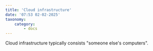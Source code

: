 ```yaml
---
title: 'Cloud infrastructure'
date: '07:53 02-02-2025'
taxonomy:
    category:
        - docs
---
```


Cloud infrastructure typically consists "someone else's computers".